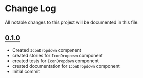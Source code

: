# Change Log

All notable changes to this project will be documented in this file.

## [0.1.0](https://github.com/code-dot-org/code-dot-org/pull/56683)
* Created `IconDropdown` component
* created stories for  `IconDropdown` component
* created tests for  `IconDropdown` component
* created documentation for  `IconDropdown` component
* Initial commit
